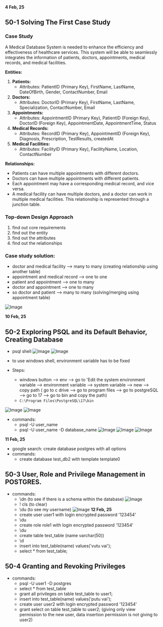 **4 Feb, 25**

## 50-1 Solving The First Case Study

### Case Study

A Medical Database System is needed to enhance the efficiency and effectiveness of healthcare services. This system will be able to seamlessly integrates the information of patients, doctors, appointments, medical records, and medical facilities.

**Entities:**

1. **Patients:**
   - Attributes: PatientID (Primary Key), FirstName, LastName, DateOfBirth, Gender, ContactNumber, Email
2. **Doctors:**
   - Attributes: DoctorID (Primary Key), FirstName, LastName, Specialization, ContactNumber, Email
3. **Appointments:**
   - Attributes: AppointmentID (Primary Key), PatientID (Foreign Key), DoctorID (Foreign Key), AppointmentDate, AppointmentTime, Status
4. **Medical Records:**
   - Attributes: RecordID (Primary Key), AppointmentID (Foreign Key), Diagnosis, Prescription, TestResults, createdAt
5. **Medical Facilities:**
   - Attributes: FacilityID (Primary Key), FacilityName, Location, ContactNumber

**Relationships:**

- Patients can have multiple appointments with different doctors.
- Doctors can have multiple appointments with different patients.
- Each appointment may have a corresponding medical record, and vice versa.
- A medical facility can have multiple doctors, and a doctor can work in multiple medical facilities. This relationship is represented through a junction table.

### Top-down Design Approach

1. find out core requirements
2. find out the entity
3. find out the attributes
4. find out the relationships

### Case study solution:

- doctor and medical facility --> many to many (creating relationship using another table)
- appointment and medical record --> one to one
- patient and appointment --> one to many
- doctor and appointment --> one to many
- so doctor and patient --> many to many (solving/merging using appointment table)

![Image](./images/case-study-medical.PNG)

**10 Feb, 25**

## 50-2 Exploring PSQL and its Default Behavior, Creating Database

- psql shell
  ![Image](./images/psql_server.PNG)
  ![Image](./images/psql_server2.PNG)

- to use windows shell, environment variable has to be fixed
- Steps:
  - windows button --> env --> go to 'Edit the system environment variable --> environment variable --> system variable --> new --> copy path ( go to c drive --> go to program files --> go to postgreSQL --> go to 17 --> go to bin and copy the path)
  - `C:\Program Files\PostgreSQL\17\bin`

![Image](./images/psql_server3.PNG)
![Image](./images/psql_server4.PNG)

- commands:
  - psql -U user_name
  - psql -U user_name -D database_name
    ![Image](./images/psql_server5.PNG)
    ![Image](./images/psql_server6.PNG)
    ![Image](./images/psql_server7.PNG)

**11 Feb, 25**

- google search: create database postgres with all options
- commands:
  - create database test_db2 with template template0

## 50-3 User, Role and Privilege Management in POSTGRES.

- commands:
  - \dn (to see if there is a schema within the database)
    ![Image](./images/psql_server8.PNG)
  - \! cls (to clear)
  - \du (to see my username)
    ![Image](./images/psql_server9.PNG)
    **12 Feb, 25**
  - create user user1 with login encrypted password '123454'
  - \du
  - create role role1 with login encrypted password '123454'
  - \du
  - create table test_table (name varchar(50))
  - \d
  - insert into test_table(name) values('vutu vai');
  - select \* from test_table;

## 50-4 Granting and Revoking Privileges

- commands:
  - psql -U user1 -D postgres
  - select \* from test_table
  - grant all privileges on table test_table to user1;
  - insert into test_table(name) values('putu vai');
  - create user user2 with login encrypted password '123454'
  - grant select on table test_table to user2; (giving only view permission to the new user, data insertion permission is not giving to user2)
